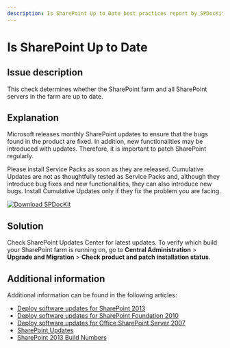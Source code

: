 ```yaml
---
description: Is SharePoint Up to Date best practices report by SPDocKit determines whether the SharePoint farm and all SharePoint servers in the farm are up to date.
---
```


# Is SharePoint Up to Date

## Issue description

This check determines whether the SharePoint farm and all SharePoint servers in the farm are up to date.

## Explanation

Microsoft releases monthly SharePoint updates to ensure that the bugs found in the product are fixed. In addition, new functionalities may be introduced with updates. Therefore, it is important to patch SharePoint regularly.

Please install Service Packs as soon as they are released. Cumulative Updates are not as thoughtfully tested as Service Packs and, although they introduce bug fixes and new functionalities, they can also introduce new bugs. Install Cumulative Updates only if they fix the problem you are facing.

[![Download SPDocKit](/img/spdockit-download.png)](http://bit.ly/2US0Zna)

## Solution

Check SharePoint Updates Center for latest updates. To verify which build your SharePoint farm is running on, go to **Central Administration** &gt; **Upgrade and Migration** &gt; **Check product and patch installation status**.

## Additional information

Additional information can be found in the following articles:

* [Deploy software updates for SharePoint 2013](https://technet.microsoft.com/en-us/library/cc263467.aspx)
* [Deploy software updates for SharePoint Foundation 2010](https://technet.microsoft.com/en-us/library/cc288269%28v=office.14%29.aspx)
* [Deploy software updates for Office SharePoint Server 2007](https://technet.microsoft.com/en-us/library/cc263467%28v=office.12%29.aspx)
* [SharePoint Updates](https://technet.microsoft.com/en-us/library/dn789211%28v=office.14%29.aspx)
* [SharePoint 2013 Build Numbers](http://www.toddklindt.com/blog/Lists/Posts/Post.aspx?ID=346)

